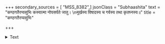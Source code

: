 +++
secondary_sources = [ "MSS_8382",]
jsonClass = "Subhaashita"
text = "कण्ठगतैरप्यसुभिः कस्यात्मा नोपसर्पते जातु।  \nमूर्खस्य विषादस्य च गर्वस्य तथा कृतघ्नस्य॥"
title = "कण्ठगतैरप्यसुभिः"

+++

<details><summary>Text</summary>

कण्ठगतैरप्यसुभिः कस्यात्मा नोपसर्पते जातु।  
मूर्खस्य विषादस्य च गर्वस्य तथा कृतघ्नस्य॥
</details>

